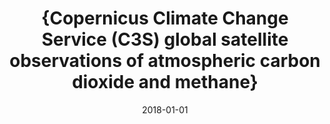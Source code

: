 ---
title: "{Copernicus Climate Change Service (C3S) global satellite observations of atmospheric carbon dioxide and methane}"
collection: publications
permalink: /publication/2018-01-01-Buchwitz2018
date: 2018-01-01
venue: 'Proceedings of the International Astronautical Congress, IAC'
paperurl: 'https://doi.org/10.1007/s42423-018-0004-6'
citation: 'Buchwitz et al., <b>{Copernicus Climate Change Service (C3S) global satellite observations of atmospheric carbon dioxide and methane}</b>, Proceedings of the International Astronautical Congress, IAC, 2018-01-01, 10.1007/s42423-018-0004-6'
---